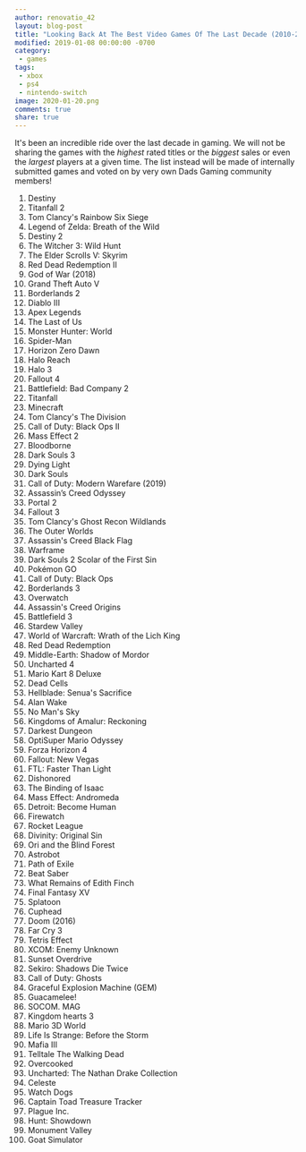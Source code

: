 ```yaml
---
author: renovatio_42
layout: blog-post
title: "Looking Back At The Best Video Games Of The Last Decade (2010-2019)"
modified: 2019-01-08 00:00:00 -0700
category:
 - games
tags:
 - xbox
 - ps4
 - nintendo-switch
image: 2020-01-20.png
comments: true
share: true
---
```


It's been an incredible ride over the last decade in gaming. We will not be sharing the games with the *highest* rated titles or the *biggest* sales or even the *largest* players at a given time. The list instead will be made of internally submitted games and voted on by very own Dads Gaming community members!

1.	Destiny
2.	Titanfall 2
3.	Tom Clancy's Rainbow Six Siege
4.	Legend of Zelda: Breath of the Wild
5.	Destiny 2
6.	The Witcher 3: Wild Hunt
7.	The Elder Scrolls V: Skyrim
8.	Red Dead Redemption II
9.	God of War (2018)
10.	Grand Theft Auto V
11.	Borderlands 2
12.	Diablo III
13.	Apex Legends
14.	The Last of Us
15.	Monster Hunter: World
16.	Spider-Man
17.	Horizon Zero Dawn
18.	Halo Reach
19.	Halo 3
20.	Fallout 4
21.	Battlefield: Bad Company 2
22.	Titanfall
23.	Minecraft
24.	Tom Clancy's The Division
25.	Call of Duty: Black Ops II
26.	Mass Effect 2
27.	Bloodborne
28.	Dark Souls 3
29.	Dying Light
30.	Dark Souls
31.	Call of Duty: Modern Warefare (2019)
32.	Assassin’s Creed Odyssey
33.	Portal 2
34.	Fallout 3
35.	Tom Clancy's Ghost Recon Wildlands
36.	The Outer Worlds
37.	Assassin's Creed Black Flag
38.	Warframe
39.	Dark Souls 2 Scolar of the First Sin
40.	Pokémon GO
41.	Call of Duty: Black Ops
42.	Borderlands 3
43.	Overwatch
44.	Assassin's Creed Origins
45.	Battlefield 3
46.	Stardew Valley
47.	World of Warcraft: Wrath of the Lich King
48.	Red Dead Redemption
49.	Middle-Earth: Shadow of Mordor
50.	Uncharted 4
51.	Mario Kart 8 Deluxe
52.	Dead Cells
53.	Hellblade: Senua's Sacrifice
54.	Alan Wake
55.	No Man's Sky
56.	Kingdoms of Amalur: Reckoning
57.	Darkest Dungeon
58.	OptiSuper Mario Odyssey
59.	Forza Horizon 4
60.	Fallout: New Vegas
61.	FTL: Faster Than Light
62.	Dishonored
63.	The Binding of Isaac
64.	Mass Effect: Andromeda
65.	Detroit: Become Human
66.	Firewatch
67.	Rocket League
68.	Divinity: Original Sin
69.	Ori and the Blind Forest
70.	Astrobot
71.	Path of Exile
72.	Beat Saber
73.	What Remains of Edith Finch
74.	Final Fantasy XV
75.	Splatoon
76.	Cuphead
77.	Doom (2016)
78.	Far Cry 3
79.	Tetris Effect
80.	XCOM: Enemy Unknown
81.	Sunset Overdrive
82.	Sekiro: Shadows Die Twice
83.	Call of Duty: Ghosts
84.	Graceful Explosion Machine (GEM)
85.	Guacamelee!
86.	SOCOM. MAG
87.	Kingdom hearts 3
88.	Mario 3D World
89.	Life Is Strange: Before the Storm
90.	Mafia III
91.	Telltale The Walking Dead
92.	Overcooked
93.	Uncharted: The Nathan Drake Collection
94.	Celeste
95.	Watch Dogs
96.	Captain Toad Treasure Tracker
97.	Plague Inc.
98.	Hunt: Showdown
99.	Monument Valley
100.	Goat Simulator
